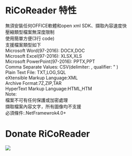 # RiCoReader 特性  
無須安裝任何OFFICE軟體和open xml SDK、擷取內容速度快  
壓縮類型檔案無深度限制  
使用簡單方便(3行 code)  
支援檔案類型如下  
Microsoft Word(97-2016): DOCX,DOC  
Microsoft Excel(97-2016): XLSX,XLS  
Microsoft PowerPoint(97-2016): PPTX,PPT  
Comma Separate Values: CSV(delimiter: , qualifier: " )  
Plain Text File: TXT,LOG,SQL  
eXtensible Markup Language:XML  
Archive Format:7Z,ZIP,TAR  
HyperText Markup Language:HTML,HTM  
Note:  
檔案不可有任何保護或加密處理  
擷取檔案內容文字，所有圖像均不支援  
必須條件:.NetFramewrok4.0+  

# Donate RiCoReader  
<a href="https://payment.allpay.com.tw/Broadcaster/Donate/5A3C24FE1659B60BE2657521F28AEFB4" target="_blank"><img src="https://payment.allpay.com.tw/Content/themes/WebStyle201404/images/allpay.png" /></a>
